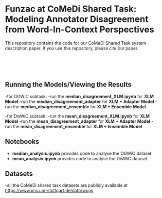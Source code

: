 # Funzac at CoMeDi Shared Task: Modeling Annotator Disagreement from Word-In-Context Perspectives

This repository contains the code for our CoMeDi Shared Task system description paper. If you use this repository, please cite our paper.

```





```
## Running the Models/Viewing the Results
-for OGWiC subtask:
-run the **median_disagreement_XLM.ipynb** for **XLM Model**
-run the **median_disagreement_adapter** for **XLM + Adapter Model**
-run the **median_disagreement_ensemble** for **XLM + Ensemble Model**

-for DisWiC subtask:
-run the **mean_disagreement_XLM.ipynb** for **XLM Model**
-run the **mean_disagreement_adapter** for **XLM + Adapter Model**
-run the **mean_disagreement_ensemble** for **XLM + Ensemble Model**

## Notebooks

- **median_analysis.ipynb** provides code to analyse the OGWiC dataset
- **mean_analysis.ipynb** provides code to analyse the DisWiC dataset

## Datasets

-all the CoMeDi shared task datasets are publicly available at https://www.ims.uni-stuttgart.de/data/wugs
